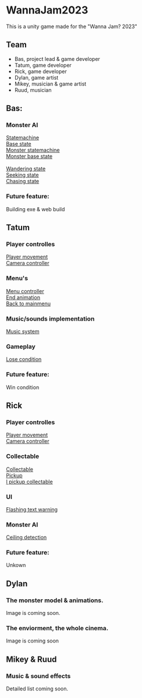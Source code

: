 # WannaJam2023
This is a unity game made for the "Wanna Jam? 2023"

## Team
* Bas, project lead & game developer
* Tatum, game developer
* Rick, game developer
* Dylan, game artist
* Mikey, musician & game artist
* Ruud, musician

## Bas:
### Monster AI
[Statemachine](Assets/Scripts/Framework/Statemachine/StateMachine.cs)<br>
[Base state](Assets/Scripts/Framework/Statemachine/BaseState.cs)<br>
[Monster statemachine](Assets/Scripts/NPC/MonsterStates/MonsterStateMachine.cs)<br>
[Monster base state](Assets/Scripts/Framework/Statemachine/MonsterBaseState.cs)<br><br>
[Wandering state](Assets/Scripts/NPC/MonsterStates/WanderingState.cs)<br>
[Seeking state](Assets/Scripts/NPC/MonsterStates/SeekingState.cs)<br>
[Chasing state](Assets/Scripts/NPC/MonsterStates/ChasingState.cs)
### Future feature:
Building exe & web build

## Tatum
### Player controlles
[Player movement](Assets/Scripts/Player/Movement/PlayerMovement.cs)<br>
[Camera controller](Assets/Scripts/Player/Movement/CameraController.cs)
### Menu's
[Menu controller](Assets/Scripts/UI/Menu's/MenuController.cs)<br>
[End animation](Assets/Scripts/UI/Menu's/EndAnimationScript.cs)<br>
[Back to mainmenu](Assets/Scripts/UI/Menu's/BackToMainMenu.cs)
### Music/sounds implementation
[Music system](Assets/Scripts/Framework/Music/MusicController.cs)
### Gameplay
[Lose condition](Assets/Scripts/UI/Menu's/MenuController.cs)
### Future feature:
Win condition

## Rick
### Player controlles
[Player movement](Assets/Scripts/Player/Movement/PlayerMovement.cs)<br>
[Camera controller](Assets/Scripts/Player/Movement/CameraController.cs)
### Collectable
[Collectable](Assets/Scripts/Enviorment/Collectable.cs)<br>
[Pickup](Assets/Scripts/Enviorment/Pickup.cs)<br>
[I pickup collectable](Assets/Scripts/Enviorment/IPickupCollectable.cs)
### UI
[Flashing text warning](Assets/Scripts/UI/WarningText.cs)
### Monster AI
[Ceiling detection](Assets/Scripts/NPC/CeilingDetection/CeilingDetection.cs)
### Future feature:
Unkown

## Dylan
### The monster model & animations.
Image is coming soon.
### The enviorment, the whole cinema.
Image is coming soon

## Mikey & Ruud
### Music & sound effects
Detailed list coming soon.

